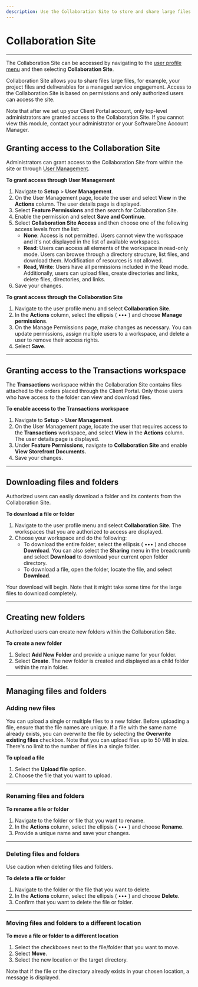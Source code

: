 ```yaml
---
description: Use the Collaboration Site to store and share large files.
---
```


# Collaboration Site

***

The Collaboration Site can be accessed by navigating to the [user profile menu](../using-the-client-portal/navigate-the-home-page.md#user-profile-menu) and then selecting **Collaboration Site**.

Collaboration Site allows you to share files large files, for example, your project files and deliverables for a managed service engagement. Access to the Collaboration Site is based on permissions and only authorized users can access the site.&#x20;

Note that after we set up your Client Portal account, only top-level administrators are granted access to the Collaboration Site. If you cannot view this module, contact your administrator or your SoftwareOne Account Manager.

## Granting access to the Collaboration Site&#x20;

Administrators can grant access to the Collaboration Site from within the site or through [User Management](user-management.md).

**To grant access through User Management**

1. Navigate to **Setup** > **User Management**.&#x20;
2. On the User Management page, locate the user and select **View** in the **Actions** column. The user details page is displayed.&#x20;
3. Select **Feature Permissions** and then search for Collaboration Site.&#x20;
4. Enable the permission and select **Save and Continue**.
5. Select **Collaboration Site Access** and then choose one of the following access levels from the list:
   * **None**: Access is not permitted. Users cannot view the workspace and it's not displayed in the list of available workspaces.
   * **Read**: Users can access all elements of the workspace in read-only mode. Users can browse through a directory structure, list files, and download them. Modification of resources is not allowed.
   * **Read, Write**: Users have all permissions included in the Read mode. Additionally, users can upload files, create directories and links, delete files, directories, and links.
6. Save your changes.&#x20;

**To grant access through the Collaboration Site**

1. Navigate to the user profile menu and select **Collaboration Site**.&#x20;
2. In the **Actions** column, select the ellipsis ( ••• ) and choose **Manage permissions**.
3. On the Manage Permissions page, make changes as necessary. You can update permissions, assign multiple users to a workspace, and delete a user to remove their access rights.
4. Select **Save**.

***

## Granting access to the **Transactions** workspace <a href="#storefront-documents" id="storefront-documents"></a>

The **Transactions** workspace within the Collaboration Site contains files attached to the orders placed through the Client Portal. Only those users who have access to the folder can view and download files.

**To enable access to the Transactions workspace**&#x20;

1. Navigate to **Setup** > **User Management**.&#x20;
2. On the User Management page, locate the user that requires access to the **Transactions** workspace, and select **View** in the **Actions** column. The user details page is displayed.&#x20;
3. Under **Feature Permissions**, navigate to **Collaboration Site** and enable **View Storefront Documents.**
4. Save your changes.

***

## Downloading files and folders <a href="#downloading-files-and-folders" id="downloading-files-and-folders"></a>

Authorized users can easily download a folder and its contents from the Collaboration Site.&#x20;

**To download a file or folder**&#x20;

1. Navigate to the user profile menu and select **Collaboration Site**. The workspaces that you are authorized to access are displayed.&#x20;
2. Choose your workspace and do the following:
   * To download the entire folder, select the ellipsis ( ••• ) and choose **Download**. You can also select the **Sharing** menu in the breadcrumb and select **Download** to download your current open folder directory.
   * To download a file, open the folder, locate the file, and select **Download**.&#x20;

Your download will begin. Note that it might take some time for the large files to download completely.

***

## Creating new folders

Authorized users can create new folders within the Collaboration Site.

**To create a new folder**

1. Select **Add New Folder** and provide a unique name for your folder.
2. Select **Create**. The new folder is created and displayed as a child folder within the main folder.&#x20;

***

## Managing files and folders <a href="#uploading-files" id="uploading-files"></a>

### Adding new files <a href="#uploading-files" id="uploading-files"></a>

You can upload a single or multiple files to a new folder. Before uploading a file, ensure that the file names are unique. If a file with the same name already exists, you can overwrite the file by selecting the **Overwrite existing files** checkbox. Note that you can upload files up to 50 MB in size. There's no limit to the number of files in a single folder.

**To upload a file**

1. Select the **Upload file** option.
2. Choose the file that you want to upload.

***

### Renaming files and folders <a href="#renaming-files-and-folders" id="renaming-files-and-folders"></a>

**To rename a file or folder**

1. Navigate to the folder or file that you want to rename.
2. In the **Actions** column, select the ellipsis ( ••• ) and choose **Rename**.&#x20;
3. Provide a unique name and save your changes.

***

### Deleting files and folders <a href="#deleting-files-and-folders" id="deleting-files-and-folders"></a>

Use caution when deleting files and folders.

**To delete a file or folder**

1. Navigate to the folder or the file that you want to delete.
2. In the **Actions** column, select the ellipsis ( ••• ) and choose **Delete**.&#x20;
3. Confirm that you want to delete the file or folder.

***

### Moving files and folders **to a different location** <a href="#moving-files-and-folders" id="moving-files-and-folders"></a>

**To move a file or folder to a different location**

1. Select the checkboxes next to the file/folder that you want to move.&#x20;
2. Select **Move**.
3. Select the new location or the target directory.

Note that if the file or the directory already exists in your chosen location, a message is displayed.
